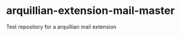 arquillian-extension-mail-master
================================

Test repository for a arquillian mail extension
